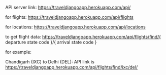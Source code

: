 API server link: https://traveldjangoapp.herokuapp.com/api/

for flights: https://traveldjangoapp.herokuapp.com/api/flights

for locations: https://traveldjangoapp.herokuapp.com/api/locations

to get flight data: https://traveldjangoapp.herokuapp.com/api/flights/find/{ departure state code }/{ arrival state code }

for example:

Chandigarh (IXC) to Delhi (DEL):
API link is https://traveldjangoapp.herokuapp.com/api/flights/find/ixc/del/